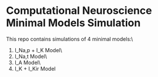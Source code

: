 # Computational Neuroscience Minimal Models Simulation
This repo contains simulations of 4 minimal models:\
1) I_Na,p + I_K Model\
2) I_Na,t Model\
3) I_A Model\
4)  I_K + I_Kir Model
